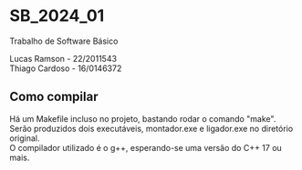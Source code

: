 # SB_2024_01
Trabalho de Software Básico

Lucas Ramson - 22/2011543 \
Thiago Cardoso - 16/0146372

## Como compilar
Há um Makefile incluso no projeto, bastando rodar o comando "make". \
Serão produzidos dois executáveis, montador.exe e ligador.exe no diretório original. \
O compilador utilizado é o g++, esperando-se uma versão do C++ 17 ou mais. 
